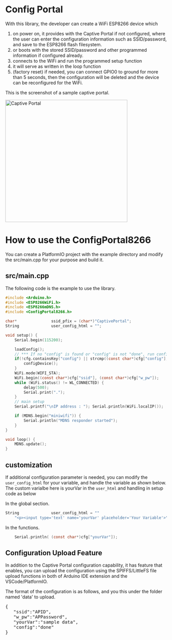 # Config Portal

With this library, the developer can create a WiFi ESP8266 device which 
1. on power on, it provides with the Captive Portal if not configured, where the user can enter the configuration information such as SSID/password, and save to the ESP8266 flash filesystem.
2. or boots with the stored SSID/password and other programmed information if configured already.
3. connects to the WiFi and run the programmed setup function
4. it will serve as written in the loop function
5. (factory reset) if needed, you can connect GPIO0 to ground for more than 5 seconds, then the configuration will be deleted and the device can be reconfigured for the WiFi.

This is the screenshot of a sample captive portal.

<img width="381" alt="Captive Portal" src="https://user-images.githubusercontent.com/13171662/150663373-ffb1d4e9-e128-41a6-9231-3cb9f6f495f7.png">

# How to use the ConfigPortal8266
You can create a PlatformIO project with the example directory and modify the src/main.cpp for your purpose and build it.

## src/main.cpp 
The following code is the example to use the library. 
```c
#include <Arduino.h>
#include <ESP8266WiFi.h>
#include <ESP8266mDNS.h>
#include <ConfigPortal8266.h>

char*               ssid_pfix = (char*)"CaptivePortal";
String              user_config_html = "";      

void setup() {
    Serial.begin(115200);

    loadConfig();
    // *** If no "config" is found or "config" is not "done", run configDevice ***
    if(!cfg.containsKey("config") || strcmp((const char*)cfg["config"], "done")) {
        configDevice();
    }
    WiFi.mode(WIFI_STA);
    WiFi.begin((const char*)cfg["ssid"], (const char*)cfg["w_pw"]);
    while (WiFi.status() != WL_CONNECTED) {
        delay(500);
        Serial.print(".");
    }
    // main setup
    Serial.printf("\nIP address : "); Serial.println(WiFi.localIP());

    if (MDNS.begin("miniwifi")) {
        Serial.println("MDNS responder started");
    }    
}

void loop() {
    MDNS.update();
}
```

## customization
If additional configuration parameter is needed, you can modify the `user_config_html` for your variable, and handle the variable as shown below. The custom varialbe here is yourVar in the `user_html` and handling in setup code as below

In the global section.
```c
String              user_config_html = ""
    "<p><input type='text' name='yourVar' placeholder='Your Variable'>";
```

In the functions.
```c
    Serial.println( (const char*)cfg["yourVar"]);
```

## Configuration Upload Feature
In addition to the Captive Portal configuration capability, it has feature that enables, you can upload the configuration using the SPIFFS/LittleFS file upload functions in both of Arduino IDE extension and the VSCode/PlatformIO.

The format of the configuration is as follows, and you this under the folder named 'data' to upload.
<pre>
{
   "ssid":"APID",
   "w_pw":"APPassword",
   "yourVar":"sample data",
   "config":"done"
}
</pre>
